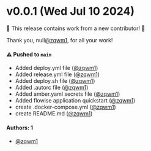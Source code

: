 # v0.0.1 (Wed Jul 10 2024)

:tada: This release contains work from a new contributor! :tada:

Thank you, null[@zqwm1](https://github.com/zqwm1), for all your work!

#### ⚠️ Pushed to `main`

- Added deploy.yml file ([@zqwm1](https://github.com/zqwm1))
- Added release.yml file ([@zqwm1](https://github.com/zqwm1))
- Added deploy.sh file ([@zqwm1](https://github.com/zqwm1))
- Added .autorc file ([@zqwm1](https://github.com/zqwm1))
- Added amber.yaml secrets file ([@zqwm1](https://github.com/zqwm1))
- Added flowise application quickstart ([@zqwm1](https://github.com/zqwm1))
- create .docker-compose.yml ([@zqwm1](https://github.com/zqwm1))
- create README.md ([@zqwm1](https://github.com/zqwm1))

#### Authors: 1

- [@zqwm1](https://github.com/zqwm1)
